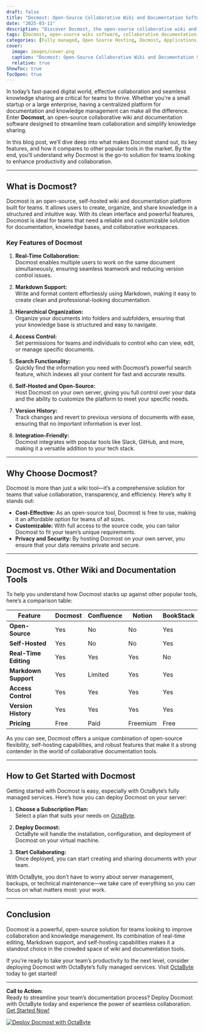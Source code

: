 ```yaml
---
draft: false
title: "Docmost: Open-Source Collaborative Wiki and Documentation Software"
date: "2025-03-11"
description: "Discover Docmost, the open-source collaborative wiki and documentation software that simplifies team collaboration and knowledge management. Learn how Docmost compares to other tools and why it’s the perfect choice for your team."
tags: [Docmost, open-source wiki software, collaborative documentation, knowledge management, open-source documentation tools, Docmost alternatives, team collaboration software]
categories: [Fully managed, Open Source Hosting, Docmost, Applications, Note Taking]
cover:
  image: images/cover.png
  caption: "Docmost: Open-Source Collaborative Wiki and Documentation Software"
  relative: true
ShowToc: true
TocOpen: true
---
```



In today’s fast-paced digital world, effective collaboration and seamless knowledge sharing are critical for teams to thrive. Whether you're a small startup or a large enterprise, having a centralized platform for documentation and knowledge management can make all the difference. Enter **Docmost**, an open-source collaborative wiki and documentation software designed to streamline team collaboration and simplify knowledge sharing.

In this blog post, we’ll dive deep into what makes Docmost stand out, its key features, and how it compares to other popular tools in the market. By the end, you’ll understand why Docmost is the go-to solution for teams looking to enhance productivity and collaboration.

---

## What is Docmost?

Docmost is an open-source, self-hosted wiki and documentation platform built for teams. It allows users to create, organize, and share knowledge in a structured and intuitive way. With its clean interface and powerful features, Docmost is ideal for teams that need a reliable and customizable solution for documentation, knowledge bases, and collaborative workspaces.

### Key Features of Docmost

1. **Real-Time Collaboration:**  
   Docmost enables multiple users to work on the same document simultaneously, ensuring seamless teamwork and reducing version control issues.

2. **Markdown Support:**  
   Write and format content effortlessly using Markdown, making it easy to create clean and professional-looking documentation.

3. **Hierarchical Organization:**  
   Organize your documents into folders and subfolders, ensuring that your knowledge base is structured and easy to navigate.

4. **Access Control:**  
   Set permissions for teams and individuals to control who can view, edit, or manage specific documents.

5. **Search Functionality:**  
   Quickly find the information you need with Docmost’s powerful search feature, which indexes all your content for fast and accurate results.

6. **Self-Hosted and Open-Source:**  
   Host Docmost on your own server, giving you full control over your data and the ability to customize the platform to meet your specific needs.

7. **Version History:**  
   Track changes and revert to previous versions of documents with ease, ensuring that no important information is ever lost.

8. **Integration-Friendly:**  
   Docmost integrates with popular tools like Slack, GitHub, and more, making it a versatile addition to your tech stack.

---

## Why Choose Docmost?

Docmost is more than just a wiki tool—it’s a comprehensive solution for teams that value collaboration, transparency, and efficiency. Here’s why it stands out:

- **Cost-Effective:** As an open-source tool, Docmost is free to use, making it an affordable option for teams of all sizes.
- **Customizable:** With full access to the source code, you can tailor Docmost to fit your team’s unique requirements.
- **Privacy and Security:** By hosting Docmost on your own server, you ensure that your data remains private and secure.

---

## Docmost vs. Other Wiki and Documentation Tools

To help you understand how Docmost stacks up against other popular tools, here’s a comparison table:

| Feature                | Docmost               | Confluence            | Notion                | BookStack             |
|------------------------|-----------------------|-----------------------|-----------------------|-----------------------|
| **Open-Source**        | Yes                   | No                    | No                    | Yes                   |
| **Self-Hosted**        | Yes                   | No                    | No                    | Yes                   |
| **Real-Time Editing**  | Yes                   | Yes                   | Yes                   | No                    |
| **Markdown Support**   | Yes                   | Limited               | Yes                   | Yes                   |
| **Access Control**     | Yes                   | Yes                   | Yes                   | Yes                   |
| **Version History**    | Yes                   | Yes                   | Yes                   | Yes                   |
| **Pricing**            | Free                  | Paid                  | Freemium              | Free                  |

As you can see, Docmost offers a unique combination of open-source flexibility, self-hosting capabilities, and robust features that make it a strong contender in the world of collaborative documentation tools.

---

## How to Get Started with Docmost

Getting started with Docmost is easy, especially with OctaByte’s fully managed services. Here’s how you can deploy Docmost on your server:

1. **Choose a Subscription Plan:**  
   Select a plan that suits your needs on [OctaByte](https://octabyte.io).

2. **Deploy Docmost:**  
   OctaByte will handle the installation, configuration, and deployment of Docmost on your virtual machine.

3. **Start Collaborating:**  
   Once deployed, you can start creating and sharing documents with your team.

With OctaByte, you don’t have to worry about server management, backups, or technical maintenance—we take care of everything so you can focus on what matters most: your work.

---

## Conclusion

Docmost is a powerful, open-source solution for teams looking to improve collaboration and knowledge management. Its combination of real-time editing, Markdown support, and self-hosting capabilities makes it a standout choice in the crowded space of wiki and documentation tools.

If you’re ready to take your team’s productivity to the next level, consider deploying Docmost with OctaByte’s fully managed services. Visit [OctaByte](https://octabyte.io) today to get started!

---

**Call to Action:**  
Ready to streamline your team’s documentation process? Deploy Docmost with OctaByte today and experience the power of seamless collaboration. [Get Started Now!](https://octabyte.io)

[![Deploy Docmost with OctaByte](/images/deploy-on-octabyte.png)](https://octabyte.io/fully-managed-open-source-services/applications/note-taking/docmost)